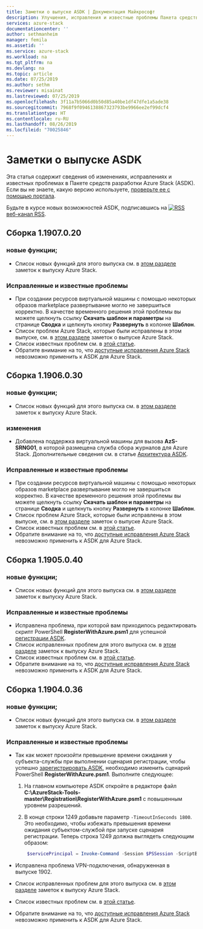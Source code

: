 ```yaml
---
title: Заметки о выпуске ASDK | Документация Майкрософт
description: Улучшения, исправления и известные проблемы Пакета средств разработки Azure Stack (ASDK).
services: azure-stack
documentationcenter: ''
author: sethmanheim
manager: femila
ms.assetid: ''
ms.service: azure-stack
ms.workload: na
ms.tgt_pltfrm: na
ms.devlang: na
ms.topic: article
ms.date: 07/25/2019
ms.author: sethm
ms.reviewer: misainat
ms.lastreviewed: 07/25/2019
ms.openlocfilehash: 3f11a7b5066d0b50d85a40be1df47dfe1a5ade38
ms.sourcegitcommit: 7968f9f0946138867323793be9966ee2ef99dcf4
ms.translationtype: HT
ms.contentlocale: ru-RU
ms.lasthandoff: 08/26/2019
ms.locfileid: "70025846"
---
```

# <a name="asdk-release-notes"></a>Заметки о выпуске ASDK

Эта статья содержит сведения об изменениях, исправлениях и известных проблемах в Пакете средств разработки Azure Stack (ASDK). Если вы не знаете, какую версию используете, [проверьте ее с помощью портала](../operator/azure-stack-updates.md).

Будьте в курсе новых возможностей ASDK, подписавшись на [![RSS](./media/asdk-release-notes/feed-icon-14x14.png)](https://docs.microsoft.com/api/search/rss?search=Azure+Stack+Development+Kit+release+notes&locale=en-us#) [веб-канал RSS](https://docs.microsoft.com/api/search/rss?search=Azure+Stack+Development+Kit+release+notes&locale=en-us#).

## <a name="build-11907020"></a>Сборка 1.1907.0.20

### <a name="new-features"></a>новые функции;

- Список новых функций для этого выпуска см. в [этом разделе](../operator/azure-stack-release-notes-1907.md#whats-in-this-update) заметок к выпуску Azure Stack.

<!-- ### Changes -->

### <a name="fixed-and-known-issues"></a>Исправленные и известные проблемы

- При создании ресурсов виртуальной машины с помощью некоторых образов marketplace развертывание могло не завершиться корректно. В качестве временного решения этой проблемы вы можете щелкнуть ссылку **Скачать шаблон и параметры** на странице **Сводка** и щелкнуть кнопку **Развернуть** в колонке **Шаблон**.
- Список проблем Azure Stack, которые были исправлены в этом выпуске, см. в [этом разделе](../operator/azure-stack-release-notes-1907.md#fixes) заметок о выпуске Azure Stack.
- Список известных проблем см. в [этой статье](../operator/azure-stack-release-notes-known-issues-1907.md).
- Обратите внимание на то, что [доступные исправления Azure Stack](../operator/azure-stack-release-notes-1907.md#hotfixes) невозможно применить к ASDK для Azure Stack.

## <a name="build-11906030"></a>Сборка 1.1906.0.30

### <a name="new-features"></a>новые функции;

- Список новых функций для этого выпуска см. в [этом разделе](../operator/azure-stack-release-notes-1906.md#whats-in-this-update) заметок к выпуску Azure Stack.

### <a name="changes"></a>изменения

- Добавлена поддержка виртуальной машины для вызова **AzS-SRNG01**, в которой размещена служба сбора журналов для Azure Stack. Дополнительные сведения см. в статье [Архитектура ASDK](asdk-architecture.md).

### <a name="fixed-and-known-issues"></a>Исправленные и известные проблемы

- При создании ресурсов виртуальной машины с помощью некоторых образов marketplace развертывание могло не завершиться корректно. В качестве временного решения этой проблемы вы можете щелкнуть ссылку **Скачать шаблон и параметры** на странице **Сводка** и щелкнуть кнопку **Развернуть** в колонке **Шаблон**.
- Список проблем Azure Stack, которые были исправлены в этом выпуске, см. в [этом разделе](../operator/azure-stack-release-notes-1906.md#fixes) заметок о выпуске Azure Stack.
- Список известных проблем см. в [этой статье](../operator/azure-stack-release-notes-known-issues-1906.md).
- Обратите внимание на то, что [доступные исправления Azure Stack](../operator/azure-stack-release-notes-1906.md#hotfixes) невозможно применить к ASDK для Azure Stack.

## <a name="build-11905040"></a>Сборка 1.1905.0.40

<!-- ### Changes -->

### <a name="new-features"></a>новые функции;

- Список новых функций для этого выпуска см. в [этом разделе](../operator/azure-stack-release-notes-1905.md#whats-in-this-update) заметок к выпуску Azure Stack.

### <a name="fixed-and-known-issues"></a>Исправленные и известные проблемы

- Исправлена проблема, при которой вам приходилось редактировать скрипт PowerShell **RegisterWithAzure.psm1** для успешной [регистрации ASDK](asdk-register.md).
- Список исправленных проблем для этого выпуска см. в [этом разделе](../operator/azure-stack-release-notes-1905.md#fixes) заметок к выпуску Azure Stack.
- Список известных проблем см. в [этой статье](../operator/azure-stack-release-notes-known-issues-1905.md).
- Обратите внимание на то, что [доступные исправления Azure Stack](../operator/azure-stack-release-notes-1905.md#hotfixes) невозможно применить к ASDK для Azure Stack.

## <a name="build-11904036"></a>Сборка 1.1904.0.36

<!-- ### Changes -->

### <a name="new-features"></a>новые функции;

- Список новых функций для этого выпуска см. в [этом разделе](../operator/azure-stack-release-notes-1904.md#whats-in-this-update) заметок к выпуску Azure Stack.

### <a name="fixed-and-known-issues"></a>Исправленные и известные проблемы

- Так как может произойти превышение времени ожидания у субъекта-службы при выполнении сценария регистрации, чтобы успешно [зарегистрировать ASDK](asdk-register.md), необходимо изменить сценарий PowerShell **RegisterWithAzure.psm1**. Выполните следующее:

  1. На главном компьютере ASDK откройте в редакторе файл **C:\AzureStack-Tools-master\Registration\RegisterWithAzure.psm1** с повышенным уровнем разрешений.
  2. В конце строки 1249 добавьте параметр `-TimeoutInSeconds 1800`. Это необходимо, чтобы избежать превышения времени ожидания субъектом-службой при запуске сценария регистрации. Теперь строка 1249 должна выглядеть следующим образом:

     ```powershell
      $servicePrincipal = Invoke-Command -Session $PSSession -ScriptBlock { New-AzureBridgeServicePrincipal -RefreshToken $using:RefreshToken -AzureEnvironment $using:AzureEnvironmentName -TenantId $using:TenantId -TimeoutInSeconds 1800 }
      ```

- Исправлена проблема VPN-подключения, обнаруженная в выпуске 1902.

- Список исправленных проблем для этого выпуска см. в [этом разделе](../operator/azure-stack-release-notes-1904.md#fixes) заметок к выпуску Azure Stack.
- Список известных проблем см. в [этой статье](../operator/azure-stack-release-notes-known-issues-1904.md).
- Обратите внимание на то, что [доступные исправления Azure Stack](../operator/azure-stack-release-notes-1904.md#hotfixes) невозможно применить к ASDK для Azure Stack.

